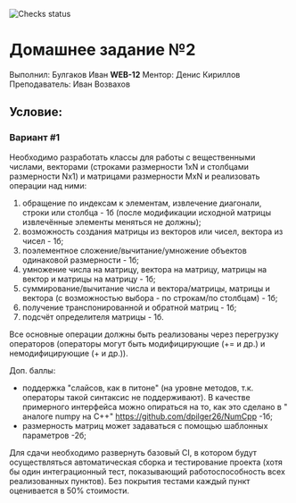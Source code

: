 ![Checks status](https://github.com/ivan12093/technopark-cpp-task-2/actions/workflows/cmake.yml/badge.svg)

# Домашнее задание №2
Выполнил: Булгаков Иван **WEB-12**
Ментор: Денис Кириллов
Преподаватель: Иван Возвахов

## Условие:
### Вариант #1
Необходимо разработать классы для работы с вещественными числами, векторами (строками размерности 1xN и столбцами размерности Nx1) и матрицами размерности MxN и реализовать операции над ними:
1) обращение по индексам к элементам, извлечение диагонали, строки или столбца - 1б (после модификации исходной матрицы извлечённые элементы меняться не должны);
2) возможность создания матрицы из векторов или чисел, вектора из чисел - 1б;
3) поэлементное сложение/вычитание/умножение объектов одинаковой размерности - 1б;
4) умножение числа на матрицу, вектора на матрицу, матрицы на вектор и матрицы на матрицу - 1б;
5) суммирование/вычитание числа и вектора/матрицы, матрицы и вектора (с возможностью выбора - по строкам/по столбцам) - 1б;
6) получение транспонированной и обратной матриц - 1б;
7) подсчёт определителя матрицы - 1б.

Все основные операции должны быть реализованы через перегрузку операторов (операторы могут быть модифицирующие (+= и др.) и немодифицирующие (+ и др.)).

Доп. баллы:
- поддержка "слайсов, как в питоне" (на уровне методов, т.к. операторы такой синтаксис не поддерживают). В качестве примерного интерфейса можно опираться на то, как это сделано в " аналоге numpy на C++" https://github.com/dpilger26/NumCpp -1б;
- размерность матриц может задаваться с помощью шаблонных параметров -2б;

Для сдачи необходимо развернуть базовый CI, в котором будут осуществляться автоматическая сборка и тестирование проекта (хотя бы один интеграционный тест, показывающий работоспособность всех реализованных пунктов). Без покрытия тестами каждый пункт оценивается в 50% стоимости.

